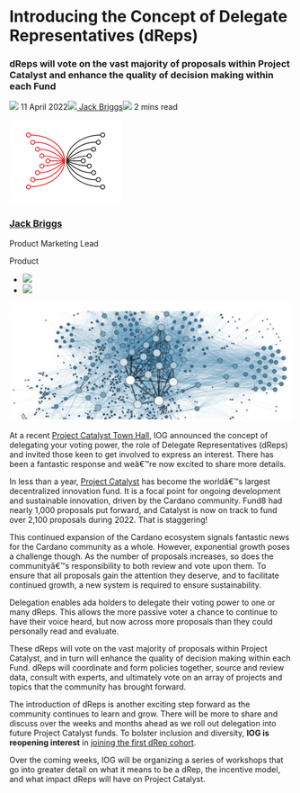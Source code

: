 # Introducing the Concept of Delegate Representatives (dReps)
### **dReps will vote on the vast majority of proposals within Project Catalyst and enhance the quality of decision making within each Fund**
![](img/2022-04-11-introducing-the-concept-of-delegate-representatives-dreps.002.png) 11 April 2022![](img/2022-04-11-introducing-the-concept-of-delegate-representatives-dreps.002.png)[ Jack Briggs](tmp//en/blog/authors/jack-briggs/page-1/)![](img/2022-04-11-introducing-the-concept-of-delegate-representatives-dreps.003.png) 2 mins read

![Jack Briggs](img/2022-04-11-introducing-the-concept-of-delegate-representatives-dreps.004.png)[](tmp//en/blog/authors/jack-briggs/page-1/)
### [**Jack Briggs**](tmp//en/blog/authors/jack-briggs/page-1/)
Product Marketing Lead

Product

- ![](img/2022-04-11-introducing-the-concept-of-delegate-representatives-dreps.005.png)[](mailto:jack.briggs@iohk.io "Email")
- ![](img/2022-04-11-introducing-the-concept-of-delegate-representatives-dreps.006.png)[](https://www.linkedin.com/in/jack-b-a0b53b64/ "LinkedIn")

![Introducing the Concept of Delegate Representatives (dReps)](img/2022-04-11-introducing-the-concept-of-delegate-representatives-dreps.007.jpeg)

At a recent [Project Catalyst Town Hall](https://www.youtube.com/watch?v=rNZJvzjgduM), IOG announced the concept of delegating your voting power, the role of Delegate Representatives (dReps) and invited those keen to get involved to express an interest. There has been a fantastic response and weâ€™re now excited to share more details. 

In less than a year, [Project Catalyst](https://iohk.io/en/blog/posts/2021/02/12/our-million-dollar-baby-project-catalyst) has become the worldâ€™s largest decentralized innovation fund. It is a focal point for ongoing development and sustainable innovation, driven by the Cardano community. Fund8 had nearly 1,000 proposals put forward, and Catalyst is now on track to fund over 2,100 proposals during 2022. That is staggering!

This continued expansion of the Cardano ecosystem signals fantastic news for the Cardano community as a whole. However, exponential growth poses a challenge though. As the number of proposals increases, so does the communityâ€™s responsibility to both review and vote upon them. To ensure that all proposals gain the attention they deserve, and to facilitate continued growth, a new system is required to ensure sustainability.

Delegation enables ada holders to delegate their voting power to one or many dReps. This allows the more passive voter a chance to continue to have their voice heard, but now across more proposals than they could personally read and evaluate.

These dReps will vote on the vast majority of proposals within Project Catalyst, and in turn will enhance the quality of decision making within each Fund. dReps will coordinate and form policies together, source and review data, consult with experts, and ultimately vote on an array of projects and topics that the community has brought forward.

The introduction of dReps is another exciting step forward as the community continues to learn and grow. There will be more to share and discuss over the weeks and months ahead as we roll out delegation into future Project Catalyst funds. To bolster inclusion and diversity, **IOG is reopening interest** in [joining the first dRep cohort](https://bit.ly/3rSyHvP).

Over the coming weeks, IOG will be organizing a series of workshops that go into greater detail on what it means to be a dRep, the incentive model, and what impact dReps will have on Project Catalyst.
